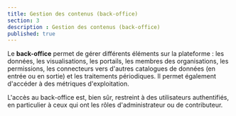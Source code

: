 ```yaml
---
title: Gestion des contenus (back-office)
section: 3
description : Gestion des contenus (back-office)
published: true
---
```


Le **back-office** permet de gérer différents éléments sur la plateforme&nbsp;:  les données, les visualisations, les portails, les membres des organisations, les permissions, les connecteurs vers d'autres catalogues de données (en entrée ou en sortie) et les traitements périodiques. Il permet également d'accéder à des métriques d'exploitation.

L'accès au back-office est, bien sûr, restreint à des utilisateurs authentifiés, en particulier à ceux qui ont les rôles d'administrateur ou de contributeur.
